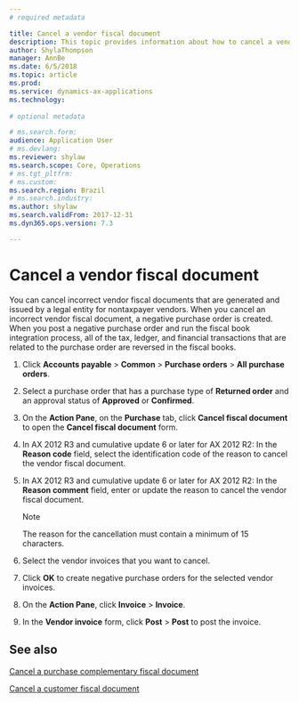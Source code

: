 ```yaml
---
# required metadata

title: Cancel a vendor fiscal document 
description: This topic provides information about how to cancel a vendor fiscal document for Brazil. 
author: ShylaThompson
manager: AnnBe
ms.date: 6/5/2018
ms.topic: article
ms.prod: 
ms.service: dynamics-ax-applications
ms.technology: 
			
# optional metadata

# ms.search.form:  
audience: Application User
# ms.devlang: 
ms.reviewer: shylaw
ms.search.scope: Core, Operations
# ms.tgt_pltfrm: 
# ms.custom: 
ms.search.region: Brazil
# ms.search.industry: 
ms.author: shylaw
ms.search.validFrom: 2017-12-31
ms.dyn365.ops.version: 7.3

---
```


# Cancel a vendor fiscal document 

You can cancel incorrect vendor fiscal documents that are generated and issued by a legal entity for nontaxpayer vendors. When you cancel an incorrect vendor fiscal document, a negative purchase order is created. When you post a negative purchase order and run the fiscal book integration process, all of the tax, ledger, and financial transactions that are related to the purchase order are reversed in the fiscal books.

1.  Click **Accounts payable** \> **Common** \> **Purchase orders** \> **All purchase orders**.

2.  Select a purchase order that has a purchase type of **Returned order** and an approval status of **Approved** or **Confirmed**.

3.  On the **Action Pane**, on the **Purchase** tab, click **Cancel fiscal document** to open the **Cancel fiscal document** form.

4.  In AX 2012 R3 and cumulative update 6 or later for AX 2012 R2: In the **Reason code** field, select the identification code of the reason to cancel the vendor fiscal document.

5.  In AX 2012 R3 and cumulative update 6 or later for AX 2012 R2: In the **Reason comment** field, enter or update the reason to cancel the vendor fiscal document.
    

    > [!NOTE]
    > The reason for the cancellation must contain a minimum of 15 characters.



6.  Select the vendor invoices that you want to cancel.

7.  Click **OK** to create negative purchase orders for the selected vendor invoices.

8.  On the **Action Pane**, click **Invoice** \> **Invoice**.

9.  In the **Vendor invoice** form, click **Post** \> **Post** to post the invoice.

## See also

[Cancel a purchase complementary fiscal document](https://github.com/MicrosoftDocs/DynamicsAX2012-technet/blob/master/dynamicsax2012-technet/bra-cancel-a-purchase-complementary-fiscal-document.md)

[Cancel a customer fiscal document](https://github.com/MicrosoftDocs/Dynamics-365-Operations/blob/bra-cancel-cus-fis-doc/articles/financials/localizations/latam-bra-cancel-customer-fiscal-documents.md)
